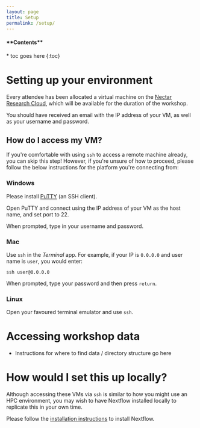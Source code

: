 ```yaml
---
layout: page
title: Setup
permalink: /setup/
---
```


<nav>
  <h4>**Contents**</h4>
  * toc goes here
  {:toc}
</nav>

# Setting up your environment

Every attendee has been allocated a virtual machine on the [Nectar Research Cloud](https://ardc.edu.au/services/ardc-nectar-research-cloud/), which will be available for the duration of the workshop.

You should have received an email with the IP address of your VM, as well as your username and password.

## How do I access my VM?

If you're comfortable with using `ssh` to access a remote machine already, you can skip this step!
However, if you're unsure of how to proceed, please follow the below instructions for the platform you're connecting from:

### Windows

Please install [PuTTY](https://www.putty.org/) (an SSH client).

Open PuTTY and connect using the IP address of your VM as the host name, and set port to 22.

When prompted, type in your username and password.

### Mac

Use `ssh` in the *Terminal* app. For example, if your IP is `0.0.0.0` and user name is `user`, you would enter:

```
ssh user@0.0.0.0
```

When prompted, type your password and then press `return`.


### Linux

Open your favoured terminal emulator and use `ssh`.

# Accessing workshop data

- Instructions for where to find data / directory structure go here


# How would I set this up locally?

Although accessing these VMs via `ssh` is similar to how you might use an HPC environment,
you may wish to have Nextflow installed locally to replicate this in your own time.

Please follow the [installation instructions](https://www.nextflow.io/docs/latest/install.html) to install Nextflow.
